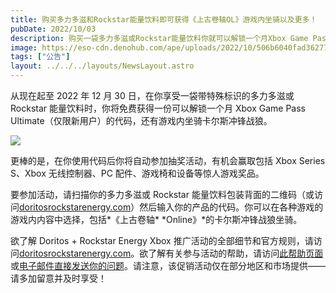 ```yaml
---
title: 购买多力多滋和Rockstar能量饮料即可获得《上古卷轴OL》游戏内坐骑以及更多！
pubDate: 2022/10/03
description: 购买一袋多力多滋或Rockstar能量饮料你就可以解锁一个月Xbox Game Pass Ultimate，卡尔斯冲锋战狼坐骑，以及更多。
image: https://eso-cdn.denohub.com/ape/uploads/2022/10/506b6040fad36277c8f930dd41f25be6.jpg
tags: ["公告"]
layout: ../../../layouts/NewsLayout.astro
---
```


从现在起至 2022 年 12 月 30 日，在你享受一袋带特殊标识的多力多滋或 Rockstar 能量饮料时，你将免费获得一份可以解锁一个月
Xbox Game Pass Ultimate（仅限新用户）的代码，还有游戏内坐骑卡尔斯冲锋战狼。

![](https://eso-cdn.denohub.com/ape/uploads/2022/10/2354fe60fac83bf8e1bc535f2014aece.jpg)

更棒的是，在你使用代码后你将自动参加抽奖活动，有机会赢取包括 Xbox Series S、Xbox 无线控制器、PC
配件、游戏椅和设备等惊人游戏奖品。

要参加活动，请扫描你的多力多滋或 Rockstar
能量饮料包装背面的二维码（或访问[doritosrockstarenergy.com](https://www.doritosrockstarenergy.com/)）然后输入你的产品的代码。你可以在各种游戏的游戏内内容中选择，包括*《上古卷轴*
*Online》*的卡尔斯冲锋战狼坐骑。

欲了解 Doritos + Rockstar Energy Xbox
推广活动的全部细节和官方规则，请访问[doritosrockstarenergy.com](https://www.doritosrockstarenergy.com/)。欲了解有关参与活动的帮助，请访问[此帮助页面](https://contact.pepsico.com/fritolay)或[电子邮件直接发送你的问题](mailto:fritolay@promosupport.com)。请注意，该促销活动仅在部分地区和市场提供——请多加留意并及时享受！
